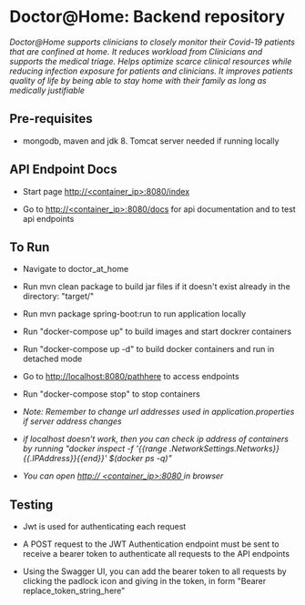 # Doctor@Home: Backend repository

*Doctor@Home supports clinicians to closely monitor their Covid-19 patients that are confined at home.
It reduces workload from Clinicians and supports the medical triage. Helps optimize scarce clinical resources while reducing infection exposure for patients and clinicians. It improves patients quality of life by being able to stay home with their family as long as medically justifiable*

## Pre-requisites

* mongodb, maven and jdk 8. Tomcat server needed if running locally

## API Endpoint Docs

* Start page [http://<container_ip>:8080/index]()

* Go to [http://<container_ip>:8080/docs]() for api documentation and to test api endpoints

## To Run

* Navigate to doctor_at_home

* Run mvn clean package to build jar files if it doesn't exist already in the directory: "target/"

* Run mvn package spring-boot:run to run application locally

* Run "docker-compose up" to build images and start dockrer containers

* Run "docker-compose up -d" to build docker containers and run in detached mode

* Go to <http://localhost:8080/pathhere> to access endpoints

* Run "docker-compose stop" to stop containers

* *Note: Remember to change url addresses used in application.properties if server address changes*

* *if localhost doesn’t work, then you can check ip address of containers by running "docker inspect -f '{{range .NetworkSettings.Networks}}{{.IPAddress}}{{end}}' $(docker ps -q)"*

* *You can open [http:// <container_ip>:8080 ]() in browser*

## Testing

* Jwt is used for authenticating each request

* A POST request to the JWT Authentication endpoint must be sent to receive a bearer token to authenticate all requests to the API endpoints

* Using the Swagger UI, you can add the bearer token to all requests by  clicking the padlock icon and giving in the token, in form "Bearer replace_token_string_here"
